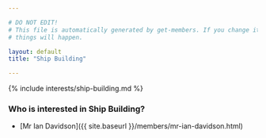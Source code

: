 ```yaml
---

# DO NOT EDIT!
# This file is automatically generated by get-members. If you change it, bad
# things will happen.

layout: default
title: "Ship Building"

---
```


{% include interests/ship-building.md %}

### Who is interested in Ship Building?


* [Mr Ian Davidson]({{ site.baseurl }}/members/mr-ian-davidson.html)
